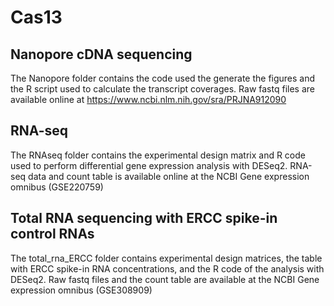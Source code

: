 # Cas13

## Nanopore cDNA sequencing
The Nanopore folder contains the code used the generate the figures and the R script used to calculate the transcript coverages. 
Raw fastq files are available online at https://www.ncbi.nlm.nih.gov/sra/PRJNA912090

## RNA-seq
The RNAseq folder contains the experimental design matrix and R code used to perform differential gene expression analysis with DESeq2. 
RNA-seq data and count table is available online at the NCBI Gene expression omnibus (GSE220759)

## Total RNA sequencing with ERCC spike-in control RNAs
The total_rna_ERCC folder contains experimental design matrices, the table with ERCC spike-in RNA concentrations, and the R code of the analysis with DESeq2. 
Raw fastq files and the count table are available at the NCBI Gene expression omnibus (GSE308909)
